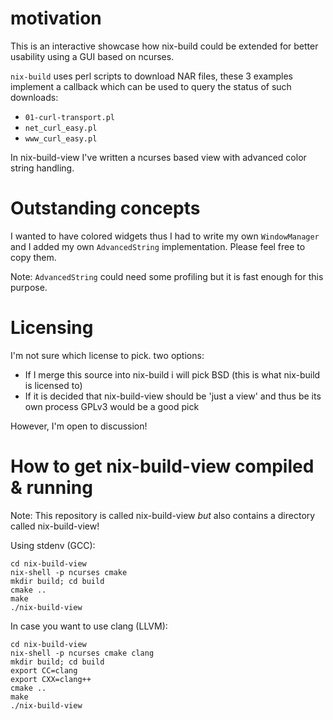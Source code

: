 # motivation

This is an interactive showcase how nix-build could be extended for better
usability using a GUI based on ncurses.

`nix-build` uses perl scripts to download NAR files, these 3 examples implement
a callback which can be used to query the status of such downloads:

* `01-curl-transport.pl`
* `net_curl_easy.pl`
* `www_curl_easy.pl`

In nix-build-view I've written a ncurses based view with advanced color string
handling.

# Outstanding concepts

I wanted to have colored widgets thus I had to write my own `WindowManager` and
I added my own `AdvancedString` implementation. Please feel free to copy them.

Note: `AdvancedString` could need some profiling but it is fast enough for this
purpose.

# Licensing

I'm not sure which license to pick. two options:

* If I merge this source into nix-build i will pick BSD (this is what nix-build
  is licensed to)
* If it is decided that nix-build-view should be 'just a view' and thus be its
  own process GPLv3 would be a good pick

However, I'm open to discussion!

# How to get nix-build-view compiled & running

Note: This repository is called nix-build-view _but_ also contains a directory
called nix-build-view!

Using stdenv (GCC):

```
cd nix-build-view
nix-shell -p ncurses cmake
mkdir build; cd build
cmake ..
make
./nix-build-view
```

In case you want to use clang (LLVM):

```
cd nix-build-view
nix-shell -p ncurses cmake clang
mkdir build; cd build
export CC=clang
export CXX=clang++
cmake ..
make
./nix-build-view
```
